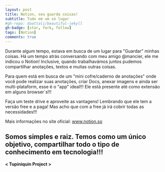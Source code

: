 ```yaml
---
layout: post
title: Notion, seu guarda coisas!
subtitle: Tudo em um só lugar
#gh-repo: daattali/beautiful-jekyll
gh-badge: [star, fork, follow]
tags: [Notion]
comments: true
---
```


Durante algum tempo, estava em busca de um lugar para "Guardar" minhas coisas. Há um tempo atrás conversando com meu amigo @mancier, ele me indicou o Notion! Inclusive, quando trabalhavámos juntos pudemos compartilhar anotações, textos e muitas outras coisas.

Para quem está em busca de um "mini cofre/caderno de anotações" onde você pode realizar suas anotações, criar Docs, anexar imagens e ainda ser multi-plataform, esse é o "app" ideal!!! Ele está presente até como extensão em alguns browser´s!!!

Faça um teste drive e aproveite as vantagens! Lembrando que ele tem a versão free e a paga! Mas acho que com a free já irá cobrir todas as necessidades!!!

Mais informações no site oficial: www.notion.so


## Somos simples e raiz. Temos como um único objetivo, compartilhar todo o tipo de conhecimento em tecnologia!!!

**< Tupiniquin Project >**
